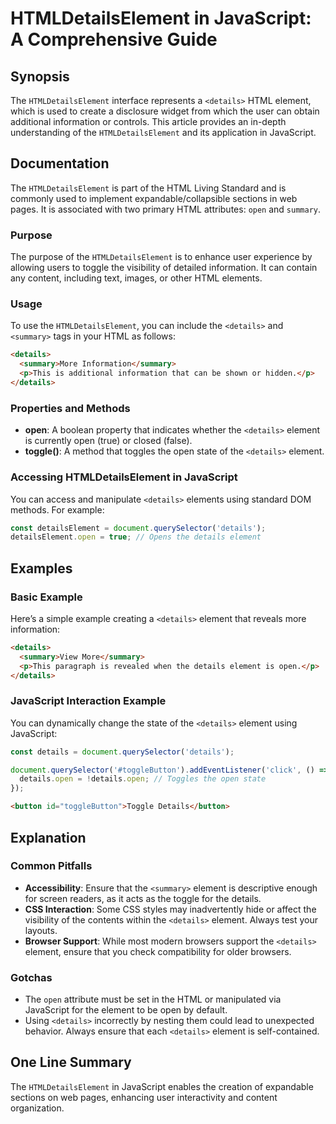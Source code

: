 <!--
Meta Description: # HTMLDetailsElement in JavaScript: A Comprehensive Guide ## Synopsis The `HTMLDetailsElement` interface represents a `<details>` HTML element, which ...
Meta Keywords: details, element, open, javascript, html
-->

# HTMLDetailsElement in JavaScript: A Comprehensive Guide

## Synopsis
The `HTMLDetailsElement` interface represents a `<details>` HTML element, which is used to create a disclosure widget from which the user can obtain additional information or controls. This article provides an in-depth understanding of the `HTMLDetailsElement` and its application in JavaScript.

## Documentation
The `HTMLDetailsElement` is part of the HTML Living Standard and is commonly used to implement expandable/collapsible sections in web pages. It is associated with two primary HTML attributes: `open` and `summary`.

### Purpose
The purpose of the `HTMLDetailsElement` is to enhance user experience by allowing users to toggle the visibility of detailed information. It can contain any content, including text, images, or other HTML elements.

### Usage
To use the `HTMLDetailsElement`, you can include the `<details>` and `<summary>` tags in your HTML as follows:

```html
<details>
  <summary>More Information</summary>
  <p>This is additional information that can be shown or hidden.</p>
</details>
```

### Properties and Methods
- **open**: A boolean property that indicates whether the `<details>` element is currently open (true) or closed (false).
- **toggle()**: A method that toggles the open state of the `<details>` element.

### Accessing HTMLDetailsElement in JavaScript
You can access and manipulate `<details>` elements using standard DOM methods. For example:

```javascript
const detailsElement = document.querySelector('details');
detailsElement.open = true; // Opens the details element
```

## Examples
### Basic Example
Here’s a simple example creating a `<details>` element that reveals more information:

```html
<details>
  <summary>View More</summary>
  <p>This paragraph is revealed when the details element is open.</p>
</details>
```

### JavaScript Interaction Example
You can dynamically change the state of the `<details>` element using JavaScript:

```javascript
const details = document.querySelector('details');

document.querySelector('#toggleButton').addEventListener('click', () => {
  details.open = !details.open; // Toggles the open state
});
```

```html
<button id="toggleButton">Toggle Details</button>
```

## Explanation
### Common Pitfalls
- **Accessibility**: Ensure that the `<summary>` element is descriptive enough for screen readers, as it acts as the toggle for the details.
- **CSS Interaction**: Some CSS styles may inadvertently hide or affect the visibility of the contents within the `<details>` element. Always test your layouts.
- **Browser Support**: While most modern browsers support the `<details>` element, ensure that you check compatibility for older browsers.

### Gotchas
- The `open` attribute must be set in the HTML or manipulated via JavaScript for the element to be open by default.
- Using `<details>` incorrectly by nesting them could lead to unexpected behavior. Always ensure that each `<details>` element is self-contained.

## One Line Summary
The `HTMLDetailsElement` in JavaScript enables the creation of expandable sections on web pages, enhancing user interactivity and content organization.